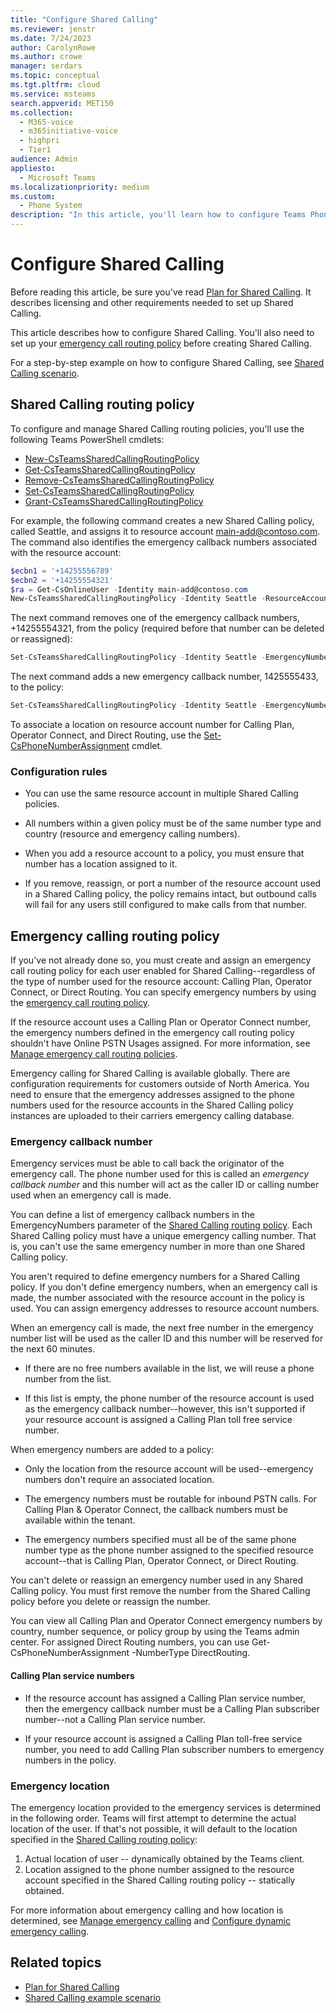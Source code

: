 ```yaml
---
title: "Configure Shared Calling"
ms.reviewer: jenstr
ms.date: 7/24/2023
author: CarolynRowe
ms.author: crowe
manager: serdars
ms.topic: conceptual
ms.tgt.pltfrm: cloud
ms.service: msteams
search.appverid: MET150
ms.collection: 
  - M365-voice
  - m365initiative-voice
  - highpri
  - Tier1
audience: Admin
appliesto: 
  - Microsoft Teams
ms.localizationpriority: medium
ms.custom: 
  - Phone System
description: "In this article, you'll learn how to configure Teams Phone Shared Calling routing policies."
---
```


# Configure Shared Calling

Before reading this article, be sure you've read [Plan for Shared Calling](shared-calling-plan.md). It describes licensing and other requirements needed to set up Shared Calling.

This article describes how to configure Shared Calling. You'll also need to set up your [emergency call routing policy](shared-calling-setup.md#emergency-calling-routing-policy) before creating Shared Calling.

For a step-by-step example on how to configure Shared Calling, see [Shared Calling scenario](shared-calling-scenario.md).

## Shared Calling routing policy

To configure and manage Shared Calling routing policies, you'll use the following Teams PowerShell cmdlets:

- [New-CsTeamsSharedCallingRoutingPolicy](/powershell/module/teams/new-csteamssharedcallingroutingpolicy)
- [Get-CsTeamsSharedCallingRoutingPolicy](/powershell/module/teams/get-csteamssharedcallingroutingpolicy)
- [Remove-CsTeamsSharedCallingRoutingPolicy](/powershell/module/teams/remove-csteamssharedcallingroutingpolicy)
- [Set-CsTeamsSharedCallingRoutingPolicy](/powershell/module/teams/set-csteamssharedcallingroutingpolicy)
- [Grant-CsTeamsSharedCallingRoutingPolicy](/powershell/module/teams/grant-csteamssharedcallingroutingpolicy)

For example, the following command creates a new Shared Calling policy, called Seattle, and assigns it to resource account main-add@contoso.com. The command also identifies the emergency callback numbers associated with the resource account:

```powershell
$ecbn1 = '+14255556789'
$ecbn2 = '+14255554321'
$ra = Get-CsOnlineUser -Identity main-add@contoso.com
New-CsTeamsSharedCallingRoutingPolicy -Identity Seattle -ResourceAccount $ra.Identity -EmergencyNumbers @{add=$ecbn1,$ecbn2}

```

The next command removes one of the emergency callback numbers, +14255554321, from the policy (required before that number can be deleted or reassigned):

```powershell
Set-CsTeamsSharedCallingRoutingPolicy -Identity Seattle -EmergencyNumbers @{remove='+14255554321'} 
```

The next command adds a new emergency callback number, 1425555433, to the policy:

```powershell
Set-CsTeamsSharedCallingRoutingPolicy -Identity Seattle -EmergencyNumbers @{add='+1425555433'} 
```

To associate a location on resource account number for Calling Plan, Operator Connect, and Direct Routing, use the [Set-CsPhoneNumberAssignment](/powershell/module/teams/set-csphonenumberassignment) cmdlet.

### Configuration rules

- You can use the same resource account in multiple Shared Calling policies.

- All numbers within a given policy must be of the same number type and country (resource and emergency calling numbers).

- When you add a resource account to a policy, you must ensure that number has a location assigned to it.

- If you remove, reassign, or port a number of the resource account used in a Shared Calling policy, the policy remains intact, but outbound calls will fail for any users still configured to make calls from that number.

## Emergency calling routing policy

If you've not already done so, you must create and assign an emergency call routing policy for each user enabled for Shared Calling--regardless of the type of number used for the resource account: Calling Plan, Operator Connect, or Direct Routing. You can specify emergency numbers by using the [emergency call routing policy](/powershell/module/skype/new-csteamsemergencycallroutingpolicy).

If the resource account uses a Calling Plan or Operator Connect number, the emergency numbers defined in the emergency call routing policy shouldn't have Online PSTN Usages assigned. For more information, see [Manage emergency call routing policies](manage-emergency-call-routing-policies.md).

Emergency calling for Shared Calling is available globally. There are configuration requirements for customers outside of North America. You need to ensure that the emergency addresses assigned to the phone numbers used for the resource accounts in the Shared Calling policy instances are uploaded to their carriers emergency calling database.

### Emergency callback number

Emergency services must be able to call back the originator of the emergency call. The phone number used for this is called an *emergency callback number* and this number will act as the caller ID or calling number used when an emergency call is made.

You can define a list of emergency callback numbers in the EmergencyNumbers parameter of the [Shared Calling routing policy](shared-calling-setup.md). Each Shared Calling policy must have a unique emergency calling number. That is, you can't use the same emergency number in more than one Shared Calling policy.

You aren't required to define emergency numbers for a Shared Calling policy. If you don't define emergency numbers, when an emergency call is made, the number associated with the resource account in the policy is used. You can assign emergency addresses to resource account numbers.

When an emergency call is made, the next free number in the emergency number list will be used as the caller ID and this number will be reserved for the next 60 minutes.

- If there are no free numbers available in the list, we will reuse a phone number from the list.

- If this list is empty, the phone number of the resource account is used as the emergency callback number--however, this isn't supported if your resource account is assigned a Calling Plan toll free service number.

When emergency numbers are added to a policy:

- Only the location from the resource account will be used--emergency numbers don't require an associated location.

- The emergency numbers must be routable for inbound PSTN calls. For Calling Plan & Operator Connect, the callback numbers must be available within the tenant.

- The emergency numbers specified must all be of the same phone number type as the phone number assigned to the specified resource account--that is Calling Plan, Operator Connect, or Direct Routing.

You can't delete or reassign an emergency number used in any Shared Calling policy. You must first remove the number from the Shared Calling policy before you delete or reassign the number.

You can view all Calling Plan and Operator Connect emergency numbers by country, number sequence, or policy group by using the Teams admin center. For assigned Direct Routing numbers, you can use Get-CsPhoneNumberAssignment -NumberType DirectRouting.

#### Calling Plan service numbers

- If the resource account has assigned a Calling Plan service number, then the emergency callback number must be a Calling Plan subscriber number--not a Calling Plan service number.

- If your resource account is assigned a Calling Plan toll-free service number, you need to add Calling Plan subscriber numbers to emergency numbers in the policy.

### Emergency location

The emergency location provided to the emergency services is determined in the following order. Teams will first attempt to determine the actual location of the user. If that's not possible, it will default to the location specified in the [Shared Calling routing policy](shared-calling-setup.md):

  1. Actual location of user -- dynamically obtained by the Teams client.
  2. Location assigned to the phone number assigned to the resource account specified in the Shared Calling routing policy -- statically obtained.

For more information about emergency calling and how location is determined, see [Manage emergency calling](what-are-emergency-locations-addresses-and-call-routing.md#emergency-call-routing) and [Configure dynamic emergency calling](configure-dynamic-emergency-calling.md).

## Related topics

- [Plan for Shared Calling](shared-calling-plan.md)
- [Shared Calling example scenario](shared-calling-scenario.md)
